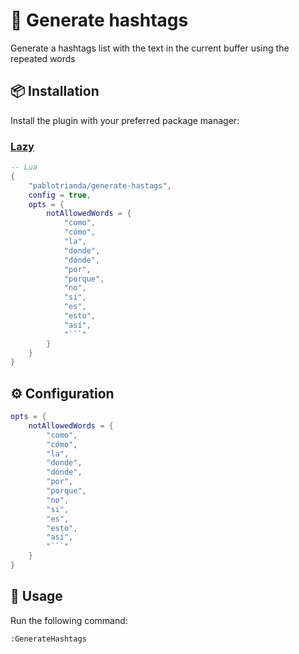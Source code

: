 # 💬 Generate hashtags

Generate a hashtags list with the text in the current buffer using the repeated words


## 📦 Installation

Install the plugin with your preferred package manager:

### [Lazy](https://github.com/folke/lazy.nvim)

```lua
-- Lua
{
	"pablotrianda/generate-hastags",
	config = true,
	opts = {
		notAllowedWords = {
			"como",
			"cómo",
			"la",
			"donde",
			"dónde",
			"por",
			"porque",
			"no",
			"si",
			"es",
			"esto",
			"así",
			"```"
		}
	}
}
```

## ⚙️ Configuration

```lua
opts = {
    notAllowedWords = {
        "como",
        "cómo",
        "la",
        "donde",
        "dónde",
        "por",
        "porque",
        "no",
        "si",
        "es",
        "esto",
        "así",
        "```"
    }
}
```

## 🚀 Usage

Run the following command:

```sh
:GenerateHashtags
```




